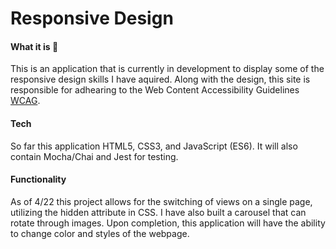 # Responsive Design

#### What it is 🤙

This is an application that is currently in development to display some of the responsive design skills I have aquired. Along with the design, this site is responsible for adhearing to the Web Content Accessibility Guidelines [WCAG](https://www.w3.org/WAI/standards-guidelines/wcag/).

#### Tech

So far this application HTML5, CSS3, and JavaScript (ES6). It will also contain Mocha/Chai and Jest for testing. 

#### Functionality

As of 4/22 this project allows for the switching of views on a single page, utilizing the hidden attribute in CSS. I have also built a carousel that can rotate through images. 
Upon completion, this application will have the ability to change color and styles of the webpage.


